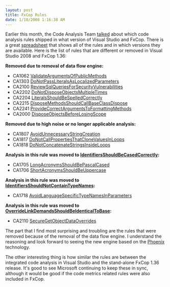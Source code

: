 ```yaml
---
layout: post
title: FxCop Rules
date: 1/18/2008 1:16:38 AM
---
```


Earlier this month, the Code Analysis Team [talked](http://blogs.msdn.com/fxcop/archive/2008/01/07/faq-which-rules-shipped-in-which-version.aspx) about which code analysis rules shipped in what version of Visual Studio and FxCop. There is a great [spreadsheet](http://blogs.msdn.com/fxcop/attachment/7018062.ashx) that shows all of the rules and in which versions they are available. Here is the list of rules that are different or removed in Visual Studio 2008 and FxCop 1.36:

**Removed due to removal of data flow engine:** 

*   CA1062 [ValidateArgumentsOfPublicMethods](http://msdn2.microsoft.com/en-us/library/ms182182.aspx)  
*   CA1303 [DoNotPassLiteralsAsLocalizedParameters](http://msdn2.microsoft.com/en-us/library/ms182187(VS.80).aspx)  
*   CA2100 [ReviewSqlQueriesForSecurityVulnerabilities](http://msdn2.microsoft.com/en-us/library/ms182310(VS.80).aspx) 
*   CA2202 [DoNotDisposeObjectsMultipleTimes](http://msdn2.microsoft.com/en-us/library/ms182334(vs.80).aspx)  
*   CA2204 [LiteralsShouldBeSpelledCorrectly](http://msdn2.microsoft.com/en-us/library/bb264488(vs.80).aspx)  
*   CA2215 [DisposeMethodsShouldCallBaseClassDispose](http://msdn2.microsoft.com/en-us/library/ms182330(VS.80).aspx)  
*   CA2241 [ProvideCorrectArgumentsToFormattingMethods](http://msdn2.microsoft.com/en-us/library/ms182361(vs.80).aspx)  
*   CA2000 [DisposeObjectsBeforeLosingScope](http://msdn2.microsoft.com/en-us/library/ms182289(vs.80).aspx) 

**Removed due to high noise or no longer applicable analysis:** 

*   CA1807 [AvoidUnnecessaryStringCreation](http://msdn2.microsoft.com/en-us/library/ms182266(VS.80).aspx)  
*   CA1817 [DoNotCallPropertiesThatCloneValuesInLoops](http://msdn2.microsoft.com/en-us/library/ms182270(VS.80).aspx)  
*   CA1818 [DoNotConcatenateStringsInsideLoops](http://msdn2.microsoft.com/en-us/library/ms182272(vs.80).aspx) 

**Analysis in this rule was moved to [IdentifiersShouldBeCasedCorrectly](http://msdn2.microsoft.com/en-us/library/ms182240(VS.80).aspx):** 

*   CA1705 [LongAcronymsShouldBePascalCased](http://msdn2.microsoft.com/en-us/library/ms182249(VS.80).aspx)  
*   CA1706 [ShortAcronymsShouldBeUppercase](http://msdn2.microsoft.com/en-us/library/ms182256(VS.80).aspx) 

**Analysis in this rule was moved to [IdentifiersShouldNotContainTypeNames](http://msdn2.microsoft.com/de-de/library/bb531486.aspx):** 

*   CA1718 [AvoidLanguageSpecificTypeNamesInParameters](http://msdn2.microsoft.com/en-us/library/ms182233(VS.80).aspx) 

**Analysis in this rule was moved to [OverrideLinkDemandsShouldBeIdenticalToBase](http://msdn2.microsoft.com/en-us/library/ms182305(VS.80).aspx):** 

*   CA2110 [SecureGetObjectDataOverrides](http://msdn2.microsoft.com/en-us/library/ms182315(VS.80).aspx) 

The part that I find most surprising and troubling are the rules that were removed because of the removal of the data flow engine. I understand the reasoning and look forward to seeing the new engine based on the [Phoenix](http://research.microsoft.com/phoenix/ "Phoenix") technology.

The other interesting thing is how similar the rules are between the integrated code analysis in Visual Studio and the stand-alone FxCop 1.36 release. It's good to see Microsoft continuing to keep these in sync, although it would be good if the code metrics related rules were also included in FxCop.
